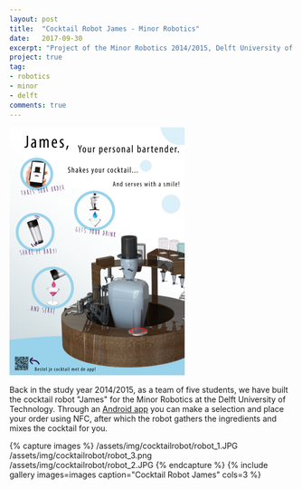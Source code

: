 ```yaml
---
layout: post
title:  "Cocktail Robot James - Minor Robotics"
date:   2017-09-30
excerpt: "Project of the Minor Robotics 2014/2015, Delft University of Technology"
project: true
tag:
- robotics
- minor
- delft
comments: true
---
```


![Poster James](/assets/img/cocktailrobot/robot_5.png)

Back in the study year 2014/2015, as a team of five students, we have built the cocktail robot "James" for the Minor Robotics at the Delft University of Technology.
Through an [Android app](https://play.google.com/store/apps/details?id=nl.groepje4.cocktailapp&hl=en) you can make a selection and place your order using NFC, after which the robot gathers the ingredients and mixes the cocktail for you.

{% capture images %}
    /assets/img/cocktailrobot/robot_1.JPG
    /assets/img/cocktailrobot/robot_3.png
    /assets/img/cocktailrobot/robot_2.JPG
{% endcapture %}
{% include gallery images=images caption="Cocktail Robot James" cols=3 %}